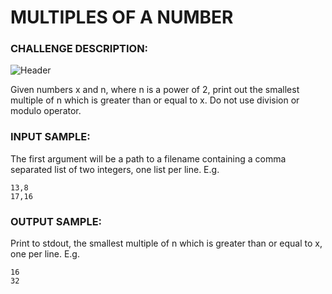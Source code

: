 # MULTIPLES OF A NUMBER

### CHALLENGE DESCRIPTION:

![Header](http://i.imgur.com/XQY9cgC.png)

Given numbers x and n, where n is a power of 2, print out the smallest multiple of n which is greater than or equal to x. Do not use division or modulo operator.

### INPUT SAMPLE:

The first argument will be a path to a filename containing a comma separated list of two integers, one list per line. E.g.

```
13,8
17,16
```

### OUTPUT SAMPLE:

Print to stdout, the smallest multiple of n which is greater than or equal to x, one per line. E.g.

```
16
32
```